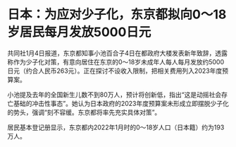 # 日本：为应对少子化，东京都拟向0～18岁居民每月发放5000日元

共同社1月4日报道，东京都知事小池百合子4日在都政府大楼发表新年致辞，透露称作为少子化对策，有意向居住在东京的0～18岁未成年人每人每月发放约5000日元（约合人民币263元）。正在探讨不设收入限制，把相关费用列入2023年度预算案。

小池提及去年的全国新生儿数不到80万人，预计将创新低，指出“这是动摇社会存亡基础的冲击性事态”。她认为日本政府的2023年度预算案未形成立即摆脱少子化的势头，强调“刻不容缓。东京都将率先充实具体对策”。

居民基本登记册显示，东京都内2022年1月时的0～18岁人口（日本籍）约为193万人。

